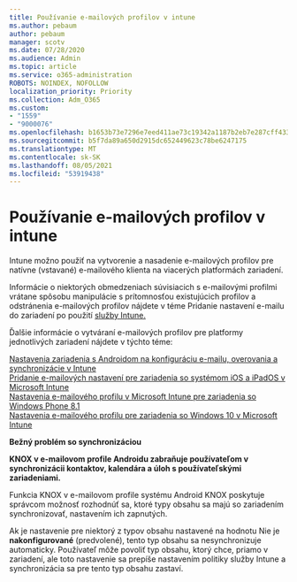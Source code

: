 ```yaml
---
title: Používanie e-mailových profilov v intune
ms.author: pebaum
author: pebaum
manager: scotv
ms.date: 07/28/2020
ms.audience: Admin
ms.topic: article
ms.service: o365-administration
ROBOTS: NOINDEX, NOFOLLOW
localization_priority: Priority
ms.collection: Adm_O365
ms.custom:
- "1559"
- "9000076"
ms.openlocfilehash: b1653b73e7296e7eed411ae73c19342a1187b2eb7e287cff4339ea0ca32d75c1
ms.sourcegitcommit: b5f7da89a650d2915dc652449623c78be6247175
ms.translationtype: MT
ms.contentlocale: sk-SK
ms.lasthandoff: 08/05/2021
ms.locfileid: "53919438"
---
```

# <a name="using-email-profiles-with-intune"></a>Používanie e-mailových profilov v intune

Intune možno použiť na vytvorenie a nasadenie e-mailových profilov pre natívne (vstavané) e-mailového klienta na viacerých platformách zariadení.

Informácie o niektorých obmedzeniach súvisiacich s e-mailovými profilmi vrátane spôsobu manipulácie s prítomnosťou existujúcich profilov a odstránenia e-mailových profilov nájdete v téme Pridanie nastavení e-mailu do zariadení po použití [služby Intune.](https://docs.microsoft.com/intune/email-settings-configure)

Ďalšie informácie o vytváraní e-mailových profilov pre platformy jednotlivých zariadení nájdete v týchto téme:

[Nastavenia zariadenia s Androidom na konfiguráciu e-mailu, overovania a synchronizácie v Intune](https://docs.microsoft.com/intune/email-settings-android)  
[Pridanie e-mailových nastavení pre zariadenia so systémom iOS a iPadOS v Microsoft Intune](https://docs.microsoft.com/intune/email-settings-ios)  
[Nastavenia e-mailového profilu v Microsoft Intune pre zariadenia so Windows Phone 8.1](https://docs.microsoft.com/intune/email-settings-windows-phone-8-1)  
[Nastavenia e-mailového profilu pre zariadenia so Windows 10 v Microsoft Intune](https://docs.microsoft.com/intune/email-settings-windows-10)

**Bežný problém so synchronizáciou**

**KNOX v e-mailovom profile Androidu zabraňuje používateľom v synchronizácii kontaktov, kalendára a úloh s používateľskými zariadeniami.**

Funkcia KNOX v e-mailovom profile systému Android KNOX poskytuje správcom možnosť rozhodnúť sa, ktoré typy obsahu sa majú so zariadením synchronizovať, nastavením ich zapnutých.

Ak je nastavenie pre niektorý z typov obsahu nastavené na hodnotu Nie je **nakonfigurované** (predvolené), tento typ obsahu sa nesynchronizuje automaticky. Používateľ môže povoliť typ obsahu, ktorý chce, priamo v zariadení, ale toto nastavenie sa prepíše nastavením politiky služby Intune a synchronizácia sa pre tento typ obsahu zastaví.


